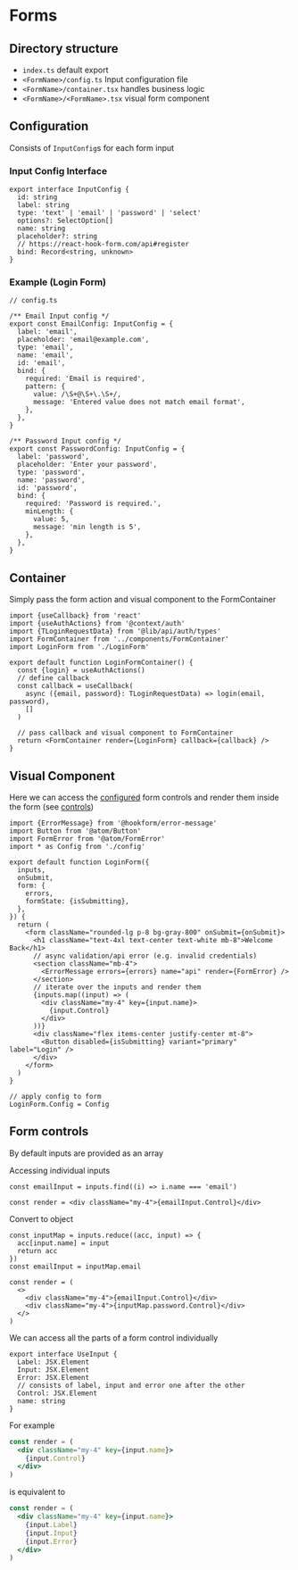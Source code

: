 # Forms

## Directory structure

- `index.ts` default export
- `<FormName>/config.ts` Input configuration file
- `<FormName>/container.tsx` handles business logic
- `<FormName>/<FormName>.tsx` visual form component

## <a name="config">Configuration</a>

Consists of `InputConfig`s for each form input

### Input Config Interface

```tsx
export interface InputConfig {
  id: string
  label: string
  type: 'text' | 'email' | 'password' | 'select'
  options?: SelectOption[]
  name: string
  placeholder?: string
  // https://react-hook-form.com/api#register
  bind: Record<string, unknown>
}
```

### Example (Login Form)

```tsx
// config.ts

/** Email Input config */
export const EmailConfig: InputConfig = {
  label: 'email',
  placeholder: 'email@example.com',
  type: 'email',
  name: 'email',
  id: 'email',
  bind: {
    required: 'Email is required',
    pattern: {
      value: /\S+@\S+\.\S+/,
      message: 'Entered value does not match email format',
    },
  },
}

/** Password Input config */
export const PasswordConfig: InputConfig = {
  label: 'password',
  placeholder: 'Enter your password',
  type: 'password',
  name: 'password',
  id: 'password',
  bind: {
    required: 'Password is required.',
    minLength: {
      value: 5,
      message: 'min length is 5',
    },
  },
}
```

## Container

Simply pass the form action and visual component to the FormContainer

```tsx
import {useCallback} from 'react'
import {useAuthActions} from '@context/auth'
import {TLoginRequestData} from '@lib/api/auth/types'
import FormContainer from '../components/FormContainer'
import LoginForm from './LoginForm'

export default function LoginFormContainer() {
  const {login} = useAuthActions()
  // define callback
  const callback = useCallback(
    async ({email, password}: TLoginRequestData) => login(email, password),
    []
  )

  // pass callback and visual component to FormContainer
  return <FormContainer render={LoginForm} callback={callback} />
}
```

## Visual Component

Here we can access the [configured](#config) form controls and render them inside the form (see [controls](#controls))

```tsx
import {ErrorMessage} from '@hookform/error-message'
import Button from '@atom/Button'
import FormError from '@atom/FormError'
import * as Config from './config'

export default function LoginForm({
  inputs,
  onSubmit,
  form: {
    errors,
    formState: {isSubmitting},
  },
}) {
  return (
    <form className="rounded-lg p-8 bg-gray-800" onSubmit={onSubmit}>
      <h1 className="text-4xl text-center text-white mb-8">Welcome Back</h1>
      // async validation/api error (e.g. invalid credentials)
      <section className="mb-4">
        <ErrorMessage errors={errors} name="api" render={FormError} />
      </section>
      // iterate over the inputs and render them
      {inputs.map((input) => (
        <div className="my-4" key={input.name}>
          {input.Control}
        </div>
      ))}
      <div className="flex items-center justify-center mt-8">
        <Button disabled={isSubmitting} variant="primary" label="Login" />
      </div>
    </form>
  )
}

// apply config to form
LoginForm.Config = Config
```

## <a name="controls">Form controls</a>

By default inputs are provided as an array

Accessing individual inputs

```tsx
const emailInput = inputs.find((i) => i.name === 'email')

const render = <div className="my-4">{emailInput.Control}</div>
```

Convert to object

```tsx
const inputMap = inputs.reduce((acc, input) => {
  acc[input.name] = input
  return acc
})
const emailInput = inputMap.email

const render = (
  <>
    <div className="my-4">{emailInput.Control}</div>
    <div className="my-4">{inputMap.password.Control}</div>
  </>
)
```

We can access all the parts of a form control individually

```tsx
export interface UseInput {
  Label: JSX.Element
  Input: JSX.Element
  Error: JSX.Element
  // consists of label, input and error one after the other
  Control: JSX.Element
  name: string
}
```

For example

```jsx
const render = (
  <div className="my-4" key={input.name}>
    {input.Control}
  </div>
)
```

is equivalent to

```jsx
const render = (
  <div className="my-4" key={input.name}>
    {input.Label}
    {input.Input}
    {input.Error}
  </div>
)
```
